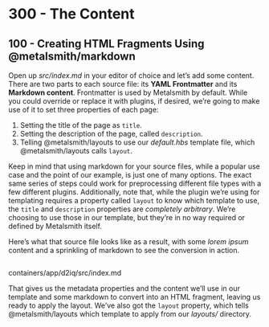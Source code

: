 # 300 - The Content

## 100 - Creating HTML Fragments Using @metalsmith/markdown

Open up *src/index.md* in your editor of choice and let’s add some content. There are two parts to each source file: its **YAML Frontmatter** and its **Markdown content**. Frontmatter is used by Metalsmith by default. While you could override or replace it with plugins, if desired, we’re going to make use of it to set three properties of each page:

1. Setting the title of the page as ```title```.
2. Setting the description of the page, called ```description```.
3. Telling @metalsmith/layouts to use our *default.hbs* template file, which @metalsmith/layouts calls ```layout```.

Keep in mind that using markdown for your source files, while a popular use case and the point of our example, is just one of many options. The exact same series of steps could work for preprocessing different file types with a few different plugins. Additionally, note that, while the plugin we’re using for templating requires a property called ```layout``` to know which template to use, the ```title``` and ```description``` properties are *completely arbitrary*. We’re choosing to use those in our template, but they’re in no way required or defined by Metalsmith itself.

Here’s what that source file looks like as a result, with some *lorem ipsum* content and a sprinkling of markdown to see the conversion in action.

```

```

containers/app/d2iq/src/index.md

That gives us the metadata properties and the content we’ll use in our template and some markdown to convert into an HTML fragment, leaving us ready to apply the layout. We’ve also got the ```layout``` property, which tells @metalsmith/layouts which template to apply from our *layouts/* directory.
